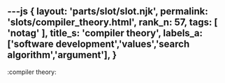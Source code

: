 ---js
{
  layout: 'parts/slot/slot.njk',
  permalink: 'slots/compiler_theory.html',
  rank_n: 57,
  tags: [ 'notag' ],
  title_s: 'compiler theory',
  labels_a: ['software development','values','search algorithm','argument'],
}
---
:compiler theory:

